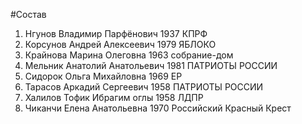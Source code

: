 #Состав
1. Нгунов Владимир Парфёнович 1937 КПРФ
2. Корсунов Андрей Алексеевич 1979 ЯБЛОКО
3. Крайнова Марина Олеговна 1963 собрание-дом
4. Мельник Анатолий Анатольевич 1981 ПАТРИОТЫ РОССИИ
5. Сидорок Ольга Михайловна 1969 ЕР
6. Тарасов Аркадий Сергеевич 1958 ПАТРИОТЫ РОССИИ
7. Халилов Тофик Ибрагим оглы 1958 ЛДПР
8. Чиканчи Елена Анатольевна 1970 Российский Красный Крест
